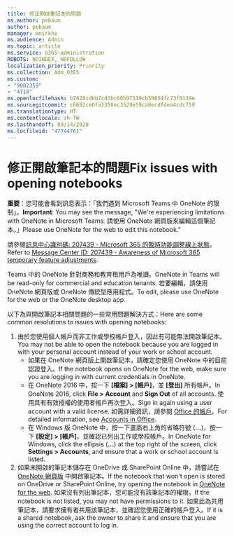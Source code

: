 ```yaml
---
title: 修正開啟筆記本的問題
ms.author: pebaum
author: pebaum
manager: mnirkhe
ms.audience: Admin
ms.topic: article
ms.service: o365-administration
ROBOTS: NOINDEX, NOFOLLOW
localization_priority: Priority
ms.collection: Adm_O365
ms.custom:
- "9002359"
- "4718"
ms.openlocfilehash: b7628cdbb7cd3bc60b97339cb59854fc73f0139e
ms.sourcegitcommit: c6692ce0fa1358ec3529e59ca0ecdfdea4cdc759
ms.translationtype: HT
ms.contentlocale: zh-TW
ms.lasthandoff: 09/14/2020
ms.locfileid: "47744761"
---
```

# <a name="fix-issues-with-opening-notebooks"></a><span data-ttu-id="d8782-102">修正開啟筆記本的問題</span><span class="sxs-lookup"><span data-stu-id="d8782-102">Fix issues with opening notebooks</span></span>

<span data-ttu-id="d8782-103">**重要**：您可能會看到訊息表示：「我們遇到 Microsoft Teams 中 OneNote 的限制」。</span><span class="sxs-lookup"><span data-stu-id="d8782-103">**Important**: You may see the message, "We're experiencing limitations with OneNote in Microsoft Teams.</span></span> <span data-ttu-id="d8782-104">請使用 OneNote 網頁版來編輯這個筆記本。」</span><span class="sxs-lookup"><span data-stu-id="d8782-104">Please use OneNote for the web to edit this notebook."</span></span>

<span data-ttu-id="d8782-105">請參閱[訊息中心識別碼: 207439 - Microsoft 365 的暫時功能調整線上狀態](https://admin.microsoft.com/Adminportal/Home?source=applauncher#MessageCenter?id=MC207439)。</span><span class="sxs-lookup"><span data-stu-id="d8782-105">Refer to [Message Center ID: 207439 - Awareness of Microsoft 365 temporary feature adjustments](https://admin.microsoft.com/Adminportal/Home?source=applauncher#MessageCenter?id=MC207439).</span></span>

<span data-ttu-id="d8782-106">Teams 中的 OneNote 針對商務和教育租用戶為唯讀。</span><span class="sxs-lookup"><span data-stu-id="d8782-106">OneNote in Teams will be read-only for commercial and education tenants.</span></span> <span data-ttu-id="d8782-107">若要編輯，請使用 OneNote 網頁版或 OneNote 傳統型應用程式。</span><span class="sxs-lookup"><span data-stu-id="d8782-107">To edit, please use OneNote for the web or the OneNote desktop app.</span></span>

<span data-ttu-id="d8782-108">以下為與開啟筆記本相關問題的一些常用問題解決方式：</span><span class="sxs-lookup"><span data-stu-id="d8782-108">Here are some common resolutions to issues with opening notebooks:</span></span>

1. <span data-ttu-id="d8782-109">由於您使用個人帳戶而非工作或學校帳戶登入，因此有可能無法開啟筆記本。</span><span class="sxs-lookup"><span data-stu-id="d8782-109">You may not be able to open the notebook because you are logged in with your personal account instead of your work or school account.</span></span>
    - <span data-ttu-id="d8782-110">如果在 OneNote 網頁版上開啟筆記本，請確定您使用 OneNote 中的目前認證登入。</span><span class="sxs-lookup"><span data-stu-id="d8782-110">If the notebook opens on OneNote for the web, make sure you are logging in with current credentials in OneNote.</span></span>
    - <span data-ttu-id="d8782-111">在 OneNote 2016 中，按一下 **[檔案] > [帳戶]**，並 **[登出]** 所有帳戶。</span><span class="sxs-lookup"><span data-stu-id="d8782-111">In OneNote 2016, click **File > Account** and **Sign Out** of all accounts.</span></span> <span data-ttu-id="d8782-112">使用具有有效授權的使用者帳戶再次登入。</span><span class="sxs-lookup"><span data-stu-id="d8782-112">Sign in again using a user account with a valid license.</span></span> <span data-ttu-id="d8782-113">如需詳細資訊，請參閱 [Office 的帳戶](https://support.office.com/article/accounts-in-office-628ea040-f265-49de-b986-be09c3ebf8a9)。</span><span class="sxs-lookup"><span data-stu-id="d8782-113">For detailed information, see [Accounts in Office](https://support.office.com/article/accounts-in-office-628ea040-f265-49de-b986-be09c3ebf8a9).</span></span> 
    - <span data-ttu-id="d8782-114">在 Windows 版 OneNote 中，按一下畫面右上角的省略符號 (**…**)，按一下 **[設定] > [帳戶]**，並確認已列出工作或學校帳戶。</span><span class="sxs-lookup"><span data-stu-id="d8782-114">In OneNote for Windows, click the ellipsis (**…**) at the top right of the screen, click **Settings > Accounts**, and ensure that a work or school account is listed.</span></span> 
2. <span data-ttu-id="d8782-115">如果未開啟的筆記本儲存在 OneDrive 或 SharePoint Online 中，請嘗試在 [OneNote 網頁版](https://onenote.com) 中開啟筆記本。</span><span class="sxs-lookup"><span data-stu-id="d8782-115">If the notebook that won't open is stored on OneDrive or SharePoint Online, try opening the notebook in [OneNote for the web](https://onenote.com).</span></span> <span data-ttu-id="d8782-116">如果沒有列出筆記本，您可能沒有該筆記本的權限。</span><span class="sxs-lookup"><span data-stu-id="d8782-116">If the notebook is not listed, you may not have permissions to it.</span></span> <span data-ttu-id="d8782-117">如果此為共用筆記本，請要求擁有者共用該筆記本，並確認您使用正確的帳戶登入。</span><span class="sxs-lookup"><span data-stu-id="d8782-117">If it is a shared notebook, ask the owner to share it and ensure that you are using the correct account to log in.</span></span>
